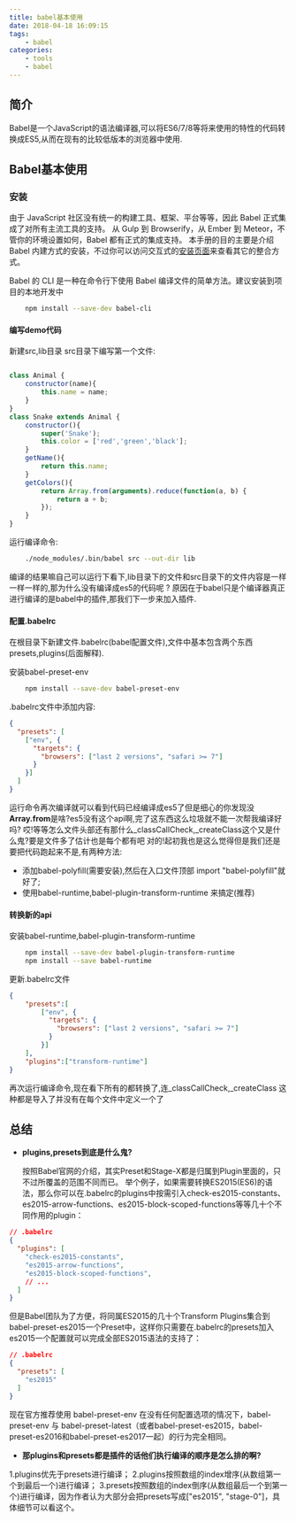 ```yaml
---
title: babel基本使用
date: 2018-04-18 16:09:15
tags:
	- babel
categories:
	- tools
	- babel
---
```

## 简介
Babel是一个JavaScript的语法编译器,可以将ES6/7/8等将来使用的特性的代码转换成ES5,从而在现有的比较低版本的浏览器中使用.

## Babel基本使用

### 安装
由于 JavaScript 社区没有统一的构建工具、框架、平台等等，因此 Babel 正式集成了对所有主流工具的支持。 从 Gulp 到 Browserify，从 Ember 到 Meteor，不管你的环境设置如何，Babel 都有正式的集成支持。
本手册的目的主要是介绍 Babel 内建方式的安装，不过你可以访问交互式的[安装页面](http://babeljs.io/docs/setup/)来查看其它的整合方式。

Babel 的 CLI 是一种在命令行下使用 Babel 编译文件的简单方法。建议安装到项目的本地开发中
```bash
	npm install --save-dev babel-cli
```
<!-- more -->
#### 编写demo代码
新建src,lib目录
src目录下编写第一个文件:
```javascript 1.6

class Animal {
	constructor(name){
		this.name = name;
	}
}
class Snake extends Animal {
	constructor(){
		super('Snake');
		this.color = ['red','green','black'];
	}
	getName(){
		return this.name;
	}
	getColors(){
		return Array.from(arguments).reduce(function(a, b) {
			return a + b;
		});
	}
}
```
运行编译命令:
```bash
	./node_modules/.bin/babel src --out-dir lib
```
编译的结果嘛自己可以运行下看下,lib目录下的文件和src目录下的文件内容是一样一样一样的,那为什么没有编译成es5的代码呢 ?
原因在于babel只是个编译器真正进行编译的是babel中的插件,那我们下一步来加入插件.

#### 配置.babelrc
在根目录下新建文件.babelrc(babel配置文件),文件中基本包含两个东西presets,plugins(后面解释).

安装babel-preset-env
```bash
	npm install --save-dev babel-preset-env
```
.babelrc文件中添加内容:
```json
{
  "presets": [
    ["env", {
      "targets": {
        "browsers": ["last 2 versions", "safari >= 7"]
      }
    }]
  ]
}
```
运行命令再次编译就可以看到代码已经编译成es5了但是细心的你发现没**Array.from**是啥?es5没有这个api啊,完了这东西这么垃圾就不能一次帮我编译好吗?
哎!等等怎么文件头部还有那什么_classCallCheck,_createClass这个又是什么鬼?要是文件多了估计也是每个都有吧
对的!起初我也是这么觉得但是我们还是要把代码跑起来不是,有两种方法:
- 添加babel-polyfill(需要安装),然后在入口文件顶部 import "babel-polyfill"就好了;
- 使用babel-runtime,babel-plugin-transform-runtime 来搞定(推荐)

#### 转换新的api
安装babel-runtime,babel-plugin-transform-runtime
```bash
	npm install --save-dev babel-plugin-transform-runtime
    npm install --save babel-runtime
```
更新.babelrc文件

```json
{
	"presets":[
		["env", {
	      "targets": {
	        "browsers": ["last 2 versions", "safari >= 7"]
	      }
	    }]
    ],
	"plugins":["transform-runtime"]
}
```
再次运行编译命令,现在看下所有的都转换了,连_classCallCheck,_createClass 这种都是导入了并没有在每个文件中定义一个了

## 总结

- **plugins,presets到底是什么鬼?**

	按照Babel官网的介绍，其实Preset和Stage-X都是归属到Plugin里面的，只不过所覆盖的范围不同而已。
举个例子，如果需要转换ES2015(ES6)的语法，那么你可以在.babelrc的plugins中按需引入check-es2015-constants、es2015-arrow-functions、es2015-block-scoped-functions等等几十个不同作用的plugin：
```json
// .babelrc
{
  "plugins": [
    "check-es2015-constants",
    "es2015-arrow-functions",
    "es2015-block-scoped-functions",
    // ...
  ]
}
```

但是Babel团队为了方便，将同属ES2015的几十个Transform Plugins集合到babel-preset-es2015一个Preset中，这样你只需要在.babelrc的presets加入es2015一个配置就可以完成全部ES2015语法的支持了：

```json
// .babelrc
{
  "presets": [
    "es2015"
  ]
}
```
现在官方推荐使用 babel-preset-env
在没有任何配置选项的情况下，babel-preset-env 与 babel-preset-latest（或者babel-preset-es2015，babel-preset-es2016和babel-preset-es2017一起）的行为完全相同。

- **那plugins和presets都是插件的话他们执行编译的顺序是怎么排的啊?**

1.plugins优先于presets进行编译；
2.plugins按照数组的index增序(从数组第一个到最后一个)进行编译；
3.presets按照数组的index倒序(从数组最后一个到第一个)进行编译，因为作者认为大部分会把presets写成["es2015", "stage-0"]，具体细节可以看这个。




